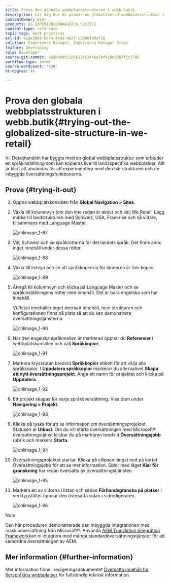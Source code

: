 ```yaml
---
title: Prova den globala webbplatsstrukturen i webb.butik
description: Lär dig hur du provar en globaliserad webbplatsstruktur i Adobe Experience Manager med hjälp av We.Retail.
contentOwner: User
products: SG_EXPERIENCEMANAGER/6.5/SITES
content-type: reference
topic-tags: best-practices
exl-id: e1de20b0-6d7a-4bda-b62f-c2808fd0af28
solution: Experience Manager, Experience Manager Sites
feature: Developing
role: Developer
source-git-commit: 66db4b0b5106617c534b6e1bf428a3057f2c2708
workflow-type: tm+mt
source-wordcount: '428'
ht-degree: 4%

---
```


# Prova den globala webbplatsstrukturen i webb.butik{#trying-out-the-globalized-site-structure-in-we-retail}

Vi. Detaljhandeln har byggts med en global webbplatsstruktur som erbjuder en språkinställning som kan kopieras live till landsspecifika webbplatser. Allt är klart att användas för att experimentera med den här strukturen och de inbyggda översättningsfunktionerna.

## Prova {#trying-it-out}

1. Öppna webbplatskonsolen från **Global Navigation > Sites**.
1. Växla till kolumnvyn (om den inte redan är aktiv) och välj We.Retail. Lägg märke till landstrukturen med Schweiz, USA, Frankrike och så vidare, tillsammans med Language Master.

   ![chlimage_1-87](assets/chlimage_1-87a.png)

1. Välj Schweiz och se språkrötterna för det landets språk. Det finns ännu inget innehåll under dessa rötter.

   ![chlimage_1-88](assets/chlimage_1-88a.png)

1. Växla till listvyn och se att språkkopiorna för länderna är live-kopior.

   ![chlimage_1-89](assets/chlimage_1-89a.png)

1. Återgå till kolumnvyn och klicka på Language Master och se språkinställningens rötter med innehåll. Det är bara engelska som har innehåll.

   Vi.Retail innehåller inget översatt innehåll, men strukturen och konfigurationen finns på plats så att du kan demonstrera översättningstjänsterna.

   ![chlimage_1-90](assets/chlimage_1-90a.png)

1. När den engelska språkmallen är markerad öppnar du **Referenser** i webbplatskonsolen och välj **Språkkopior**.

   ![chlimage_1-91](assets/chlimage_1-91.png)

1. Markera kryssrutan bredvid **Språkkopior** etikett för att välja alla språkkopior. I **Uppdatera språkkopior** markerar du alternativet **Skapa ett nytt översättningsprojekt**. Ange ett namn för projektet och klicka på **Uppdatera**.

   ![chlimage_1-92](assets/chlimage_1-92.png)

1. Ett projekt skapas för varje språköversättning. Visa dem under **Navigering > Projekt**.

   ![chlimage_1-93](assets/chlimage_1-93.png)

1. Klicka på tyska för att se information om översättningsprojektet. Statusen är **Utkast**. Om du vill starta översättningen med Microsoft® översättningstjänst klickar du på markören bredvid **Översättningsjobb** rubrik och markera **Starta**.

   ![chlimage_1-94](assets/chlimage_1-94.png)

1. Översättningsprojektet startar. Klicka på ellipsen längst ned på kortet Översättningsjobb för att se mer information. Sidor med läget **Klar för granskning** har redan översatts av översättningstjänsten.

   ![chlimage_1-95](assets/chlimage_1-95.png)

1. Markera en av sidorna i listan och sedan **Förhandsgranska på platser** i verktygsfältet öppnar den översatta sidan i sidredigeraren.

   ![chlimage_1-96](assets/chlimage_1-96.png)

>[!NOTE]
>
>Den här proceduren demonstrerade den inbyggda integrationen med maskinöversättning från Microsoft®. Använda [AEM Translation Integration Framework](/help/sites-administering/translation.md)kan ni integrera med många standardöversättningstjänster för att samordna översättningen av AEM.

## Mer information {#further-information}

Mer information finns i redigeringsdokumentet [Översätta innehåll för flerspråkiga webbplatser](/help/sites-administering/translation.md) för fullständig teknisk information.
